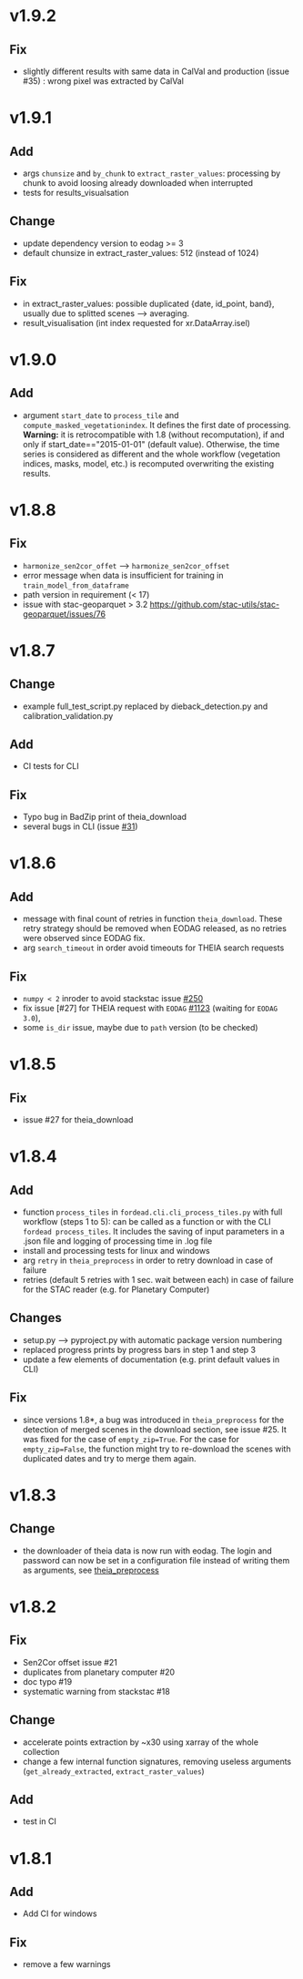 # v1.9.2
## Fix
- slightly different results with same data in CalVal and production (issue #35) : wrong pixel was extracted by CalVal

# v1.9.1
## Add
- args `chunsize` and `by_chunk` to `extract_raster_values`: 
  processing by chunk to avoid loosing already downloaded when interrupted
- tests for results_visualsation

## Change
- update dependency version to eodag >= 3
- default chunsize in extract_raster_values: 512 (instead of 1024)

## Fix
- in extract_raster_values: possible duplicated {date, id_point, band}, usually due to splitted scenes --> averaging.
- result_visualisation (int index requested for xr.DataArray.isel)

# v1.9.0
## Add
- argument `start_date` to `process_tile` and `compute_masked_vegetationindex`. It defines the first date of processing.
  __Warning:__ it is retrocompatible with 1.8 (without recomputation), if and only if start_date=="2015-01-01" (default value).
  Otherwise, the time series is considered as different and the whole workflow (vegetation indices, masks, model, etc.) 
  is recomputed overwriting the existing results.
  
# v1.8.8
## Fix
- `harmonize_sen2cor_offet` --> `harmonize_sen2cor_offset`
- error message when data is insufficient for training in `train_model_from_dataframe`
- path version in requirement (< 17)
- issue with stac-geoparquet > 3.2 https://github.com/stac-utils/stac-geoparquet/issues/76

# v1.8.7
## Change
- example full_test_script.py replaced by dieback_detection.py and calibration_validation.py

## Add
- CI tests for CLI

## Fix
- Typo bug in BadZip print of theia_download
- several bugs in CLI (issue [#31](https://gitlab.com/fordead/fordead_package/-/issues/31))

# v1.8.6
## Add
- message with final count of retries in function `theia_download`.
  These retry strategy should be removed when EODAG released,
  as no retries were observed since EODAG fix.
- arg `search_timeout` in order avoid timeouts for THEIA search requests

## Fix
- `numpy < 2` inroder to avoid stackstac issue [#250](https://github.com/gjoseph92/stackstac/issues/250)
- fix issue [#27] for THEIA request with `EODAG` [#1123](https://github.com/CS-SI/eodag/issues/1123) (waiting for `EODAG 3.0`),
- some `is_dir` issue, maybe due to `path` version (to be checked)

# v1.8.5

## Fix
* issue #27 for theia_download

# v1.8.4

## Add
* function `process_tiles` in `fordead.cli.cli_process_tiles.py` with full workflow (steps 1 to 5): can be called as a function or with the CLI `fordead process_tiles`. It includes the saving of input parameters in a .json file and logging of processing time in .log file
* install and processing tests for linux and windows
* arg `retry` in `theia_preprocess` in order to retry download in case of failure
* retries (default 5 retries with 1 sec. wait between each) in case of failure for the STAC reader (e.g. for Planetary Computer)

## Changes
* setup.py --> pyproject.py with automatic package version numbering
* replaced progress prints by progress bars in step 1 and step 3
* update a few elements of documentation (e.g. print default values in CLI)

## Fix
* since versions 1.8*, a bug was introduced in `theia_preprocess` for the detection of merged scenes in the download section, see issue #25. It was fixed for the case of `empty_zip=True`. For the case for `empty_zip=False`, the function might try to re-download the scenes with duplicated dates and try to merge them again.

# v1.8.3

## Change
* the downloader of theia data is now run with eodag.
  The login and password can now be set in a configuration
  file instead of writing them as arguments,
  see [theia_preprocess](https://fordead.gitlab.io/fordead_package/docs/user_guides/english/other_tools/theia_preprocess)

# v1.8.2

## Fix
* Sen2Cor offset issue #21
* duplicates from planetary computer #20
* doc typo #19
* systematic warning from stackstac #18

## Change
* accelerate points extraction by \~x30 using xarray of the whole collection
* change a few internal function signatures, removing useless arguments (`get_already_extracted`, `extract_raster_values`)

## Add
* test in CI

# v1.8.1

## Add
* Add CI for windows

## Fix
* remove a few warnings
  